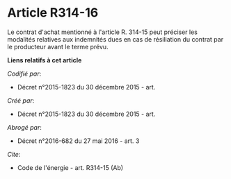 # Article R314-16

Le contrat d'achat mentionné à l'article R. 314-15 peut préciser les modalités relatives aux indemnités dues en cas de
résiliation du contrat par le producteur avant le terme prévu.

**Liens relatifs à cet article**

_Codifié par_:

  - Décret n°2015-1823 du 30 décembre 2015 - art.

_Créé par_:

  - Décret n°2015-1823 du 30 décembre 2015 - art.

_Abrogé par_:

  - Décret n°2016-682 du 27 mai 2016 - art. 3

_Cite_:

  - Code de l'énergie - art. R314-15 (Ab)
